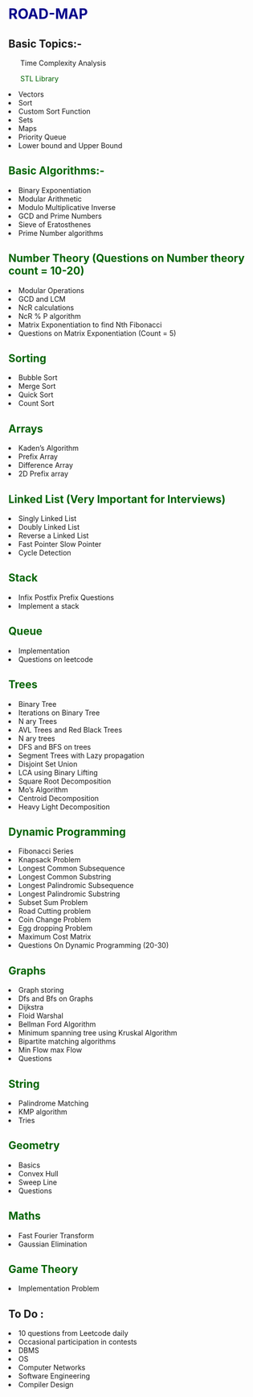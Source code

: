 <h1 style="color:darkblue"> ROAD-MAP</h1>

<h2> Basic Topics:- </h2>
<ul>Time Complexity Analysis </ul> 
<ul style="color:darkgreen">STL Library</ul>
  <li>Vectors</li>
  <li>Sort</li>
  <li>Custom Sort Function</li>
  <li>Sets</li>
  <li>Maps</li>
  <li>Priority Queue</li>
  <li>Lower bound and Upper Bound</li>
      	 
<h2  style="color:darkgreen">Basic Algorithms:-</h2>
<li>Binary Exponentiation</li>
<li>Modular Arithmetic</li>
<li>Modulo Multiplicative Inverse</li>
<li>GCD and Prime Numbers</li>
<li>Sieve of Eratosthenes</li>
<li>Prime Number algorithms</li>
<h2  style="color:darkgreen">Number Theory (Questions on Number theory count = 10-20)</h2>
<li>Modular Operations</li>
<li>GCD and LCM</li>
<li>NcR calculations</li>
<li>NcR % P algorithm</li>
<li>Matrix Exponentiation to find Nth Fibonacci</li>
<li>Questions on Matrix Exponentiation (Count  = 5)</li></li>
<h2  style="color:darkgreen">Sorting</h2>
<li>Bubble Sort</li>
<li>Merge Sort</li>
<li>Quick Sort</li>
<li>Count Sort</li>
<h2  style="color:darkgreen">Arrays</h2>
<li>Kaden’s Algorithm</li>
<li>Prefix Array</li>
<li>Difference Array</li>
<li>2D Prefix array</li>
             
<h2  style="color:darkgreen">Linked List (Very Important for Interviews)</h2>
<li>Singly Linked List</li>
<li>Doubly Linked List</li>
<li>Reverse a Linked List</li>
<li>Fast Pointer Slow Pointer</li>
<li>Cycle Detection</li>
	
<h2  style="color:darkgreen">Stack</h2>
<li>Infix Postfix Prefix Questions</li>
<li>Implement a stack</li>
<h2  style="color:darkgreen">Queue</h2> 
<li>Implementation</li>
<li>Questions on leetcode</li>
<h2  style="color:darkgreen">Trees</h2>
<li>Binary Tree</li>
<li>Iterations on Binary Tree</li>
<li>N ary Trees</li>
<li>AVL Trees and Red Black Trees</li>
<li>N ary trees</li>
<li>DFS and BFS on trees</li>
<li>Segment Trees with Lazy propagation</li>
<li>Disjoint Set Union</li>
<li>LCA using Binary Lifting</li>
<li>Square Root Decomposition</li>
<li>Mo’s Algorithm</li>
<li>Centroid Decomposition</li>
<li>Heavy Light Decomposition</li>
<h2  style="color:darkgreen">Dynamic Programming</h2>
<li>Fibonacci Series</li>
<li>Knapsack Problem</li>
<li>Longest Common Subsequence</li>
<li>Longest Common Substring</li>
<li>Longest Palindromic Subsequence</li>
<li>Longest Palindromic Substring</li>
<li>Subset Sum Problem</li>
<li>Road Cutting problem</li>
<li>Coin Change Problem</li>
<li>Egg dropping Problem</li>
<li>Maximum Cost Matrix</li>
<li>Questions On Dynamic Programming (20-30)  </li>     
<h2  style="color:darkgreen">Graphs</h2>
<li>Graph storing</li>
<li>Dfs and Bfs on Graphs</li>
<li>Dijkstra</li>
<li>Floid Warshal</li>
<li>Bellman Ford Algorithm</li>
<li>Minimum spanning tree using Kruskal Algorithm</li>
<li>Bipartite matching algorithms</li>
<li>Min Flow max Flow</li>
<li>Questions </li>
<h2  style="color:darkgreen">String</h2>
<li>Palindrome Matching</li>
<li>KMP algorithm</li>
<li>Tries</li>
<h2 style="color:darkgreen"> Geometry</h2>
<li>Basics</li>
<li>Convex Hull</li>
<li>Sweep Line</li>
<li>Questions</li>
<h2  style="color:darkgreen">Maths</h2>
<li>Fast Fourier Transform</li>
<li>Gaussian Elimination</li>
<h2  style="color:darkgreen">Game Theory </h2>
<li>Implementation Problem
 
 <h2>To Do :</h2>
 
 <li>10 questions from Leetcode daily</li>
 <li>Occasional participation in contests</li>
 <li>DBMS</li>
 <li>OS</li>
 <li>Computer Networks</li>
 <li>Software Engineering</li>
 <li>Compiler Design</li>
 
